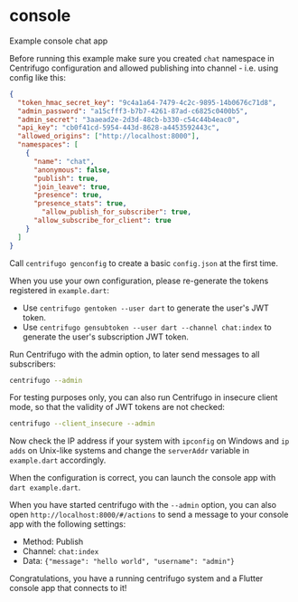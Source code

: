 # console

Example console chat app

Before running this example make sure you created `chat` namespace in Centrifugo configuration and allowed publishing into channel - i.e. using config like this:

```json
{
  "token_hmac_secret_key": "9c4a1a64-7479-4c2c-9895-14b0676c71d8",
  "admin_password": "a15cfff3-b7b7-4261-87ad-c6825c0400b5",
  "admin_secret": "3aaead2e-2d3d-48cb-b330-c54c44b4eac0",
  "api_key": "cb0f41cd-5954-443d-8628-a4453592443c",
  "allowed_origins": ["http://localhost:8000"],
  "namespaces": [
    {
      "name": "chat",
      "anonymous": false,
      "publish": true,
      "join_leave": true,
      "presence": true,
      "presence_stats": true,
	    "allow_publish_for_subscriber": true,
      "allow_subscribe_for_client": true
    }
  ]
}
```

Call `centrifugo genconfig` to create a basic `config.json` at the first time. 

When you use your own configuration, please re-generate the tokens registered in `example.dart`:
* Use `centrifugo gentoken --user dart` to generate the user's JWT token.
* Use `centrifugo gensubtoken --user dart --channel chat:index` to generate the user's subscription JWT token.


Run Centrifugo with the admin option, to later send messages to all subscribers:

```bash
centrifugo --admin
```


For testing purposes only, you can also run Centrifugo in insecure client mode, so that the validity of JWT tokens 
are not checked:

```bash
centrifugo --client_insecure --admin
```

Now check the IP address if your system with `ipconfig` on Windows and `ip adds` on Unix-like systems and change the `serverAddr` variable in `example.dart` accordingly.

When the configuration is correct, you can launch the console app with `dart example.dart`.

When you have started centrifugo with the `--admin` option, you can also open `http://localhost:8000/#/actions` to send a message to your console app with the
following settings:
* Method: Publish
* Channel: `chat:index`
* Data: `{"message": "hello world", "username": "admin"}`

Congratulations, you have a running centrifugo system and a Flutter console app that connects to it!